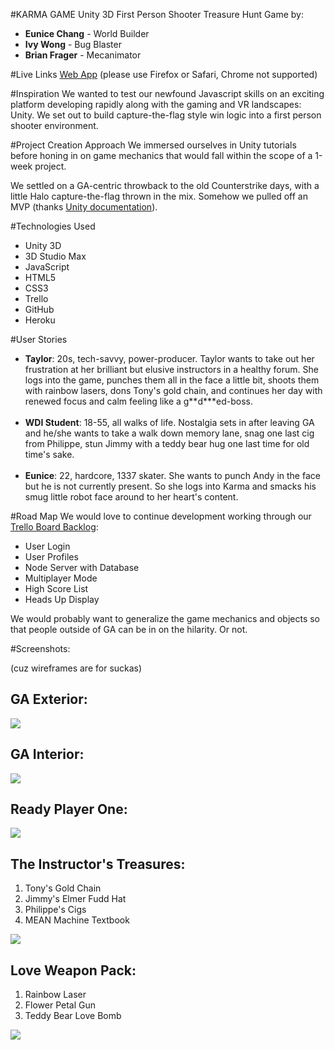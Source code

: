 #KARMA GAME
Unity 3D First Person Shooter Treasure Hunt Game by:
<ul>
 <li><strong>Eunice Chang</strong> - World Builder</li>
 <li><strong>Ivy Wong</strong> - Bug Blaster</li>
 <li><strong>Brian Frager</strong> - Mecanimator</li>
</ul>

#Live Links
<a href="http://karma-game.herokuapp.com/" target="_blank">Web App</a> (please use Firefox or Safari, Chrome not supported)

#Inspiration
We wanted to test our newfound Javascript skills on an exciting platform developing rapidly along with the gaming and VR landscapes: Unity. We set out to build capture-the-flag style win logic into a first person shooter environment.

#Project Creation Approach
We immersed ourselves in Unity tutorials before honing in on game mechanics that would fall within the scope of a 1-week project.

We settled on a GA-centric throwback to the old Counterstrike days, with a little Halo capture-the-flag thrown in the mix. Somehow we pulled off an MVP (thanks <a href="http://docs.unity3d.com/ScriptReference/" target="_blank">Unity documentation</a>).

#Technologies Used
<ul>
	<li>Unity 3D</li>
	<li>3D Studio Max</li>
	<li>JavaScript</li>
	<li>HTML5</li>
	<li>CSS3</li>
	<li>Trello</li>
	<li>GitHub</li>
	<li>Heroku</li>
</ul>

#User Stories
<ul>
 	<li><strong>Taylor</strong>: 20s, tech-savvy, power-producer. Taylor wants to take out her frustration at her brilliant but elusive instructors in a healthy forum. She logs into the game, punches them all in the face a little bit, shoots them with rainbow lasers, dons Tony's gold chain, and continues her day with renewed focus and calm feeling like a g**d***ed-boss.</li><br>
 	<li><strong>WDI Student</strong>: 18-55, all walks of life. Nostalgia sets in after leaving GA and he/she wants to take a walk down memory lane, snag one last cig from Philippe, stun Jimmy with a teddy bear hug one last time for old time's sake.</li><br>
 	<li><strong>Eunice</strong>: 22, hardcore, 1337 skater. She wants to punch Andy in the face but he is not currently present. So she logs into Karma and smacks his smug little robot face around to her heart's content.</li>
</ul>

#Road Map
We would love to continue development working through our <a href="https://trello.com/b/RlWYsuPf/karma-game" target="_blank">Trello Board Backlog</a>:
<ul>
<li>User Login</li>
<li>User Profiles</li>
<li>Node Server with Database</li>
<li>Multiplayer Mode</li>
<li>High Score List</li>
<li>Heads Up Display</li>
</ul>

We would probably want to generalize the game mechanics and objects so that people outside of GA can be in on the hilarity. Or not.

#Screenshots:
<p>(cuz wireframes are for suckas)</p>
<h2>GA Exterior:</h2>
<img src="http://i.imgur.com/APzu35n.jpg">

<h2>GA Interior:</h2>
<img src="http://i.imgur.com/gUrDhDj.jpg">

<h2>Ready Player One:</h2>
<img src="http://i.imgur.com/2Of5kXt.jpg">

<h2>The Instructor's Treasures:</h2>
<ol>
	<li>Tony's Gold Chain</li>
	<li>Jimmy's Elmer Fudd Hat</li>
	<li>Philippe's Cigs</li>
	<li>MEAN Machine Textbook</li>
</ol>
<img src="http://i.imgur.com/i17oDLi.jpg">

<h2>Love Weapon Pack:</h2>
<ol>
	<li>Rainbow Laser</li>
	<li>Flower Petal Gun</li>
	<li>Teddy Bear Love Bomb</li>
</ol>
<img src="http://i.imgur.com/VaC1G6X.jpg">